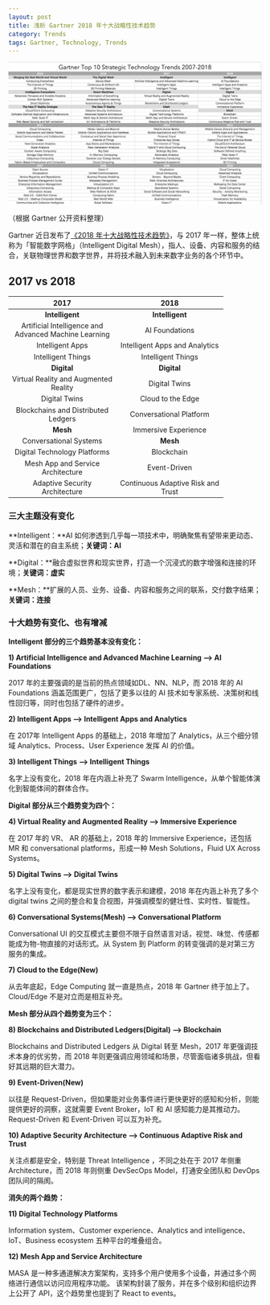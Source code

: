 ```yaml
---
layout: post
title: 浅析 Gartner 2018 年十大战略性技术趋势
category: Trends
tags: Gartner, Technology, Trends
---
```


![Gartner Top 10 Strategic Technology Trends](/images/GartnerTop10Trends.png)

（根据 Gartner 公开资料整理）

Gartner 近日发布了[《2018 年十大战略性技术趋势》](http://www.gartner.com/smarterwithgartner/gartner-top-10-strategic-technology-trends-for-2018)，与 2017 年一样，整体上统称为「智能数字网格」（Intelligent Digital Mesh），指人、设备、内容和服务的结合，关联物理世界和数字世界，并将技术融入到未来数字业务的各个环节中。



## 2017 vs 2018

<style>
table th:first-of-type {
    width: 200px;
}
table th:nth-of-type(2) {
    width: 200px;
}
</style>


|                   2017                   |                2018                |
| :--------------------------------------: | :--------------------------------: |
|             **Intelligent**              |          **Intelligent**           |
| Artificial Intelligence and Advanced Machine Learning |           AI Foundations           |
|             Intelligent Apps             |   Intelligent Apps and Analytics   |
|            Intelligent Things            |         Intelligent Things         |
|               **Digital**                |            **Digital**             |
|  Virtual Reality and Augmented Reality   |           Digital Twins            |
|              Digital Twins               |         Cloud to the Edge          |
|   Blockchains and Distributed Ledgers    |      Conversational Platform       |
|                 **Mesh**                 |        Immersive Experience        |
|          Conversational Systems          |              **Mesh**              |
|       Digital Technology Platforms       |             Blockchain             |
|    Mesh App and Service Architecture     |            Event-Driven            |
|      Adaptive Security Architecture      | Continuous Adaptive Risk and Trust |



### 三大主题没有变化 

**Intelligent：**AI 如何渗透到几乎每一项技术中，明确聚焦有望带来更动态、灵活和潜在的自主系统；**关键词：AI**

**Digital：**融合虚拟世界和现实世界，打造一个沉浸式的数字增强和连接的环境；**关键词：虚实**

**Mesh：**扩展的人员、业务、设备、内容和服务之间的联系，交付数字结果；**关键词：连接**



### 十大趋势有变化、也有增减

**Intelligent 部分的三个趋势基本没有变化：**

**1) Artificial Intelligence and Advanced Machine Learning —> AI Foundations**

2017 年的主要强调的是当前的热点领域如DL、NN、NLP，而 2018 年的 AI Foundations 涵盖范围更广，包括了更多以往的 AI 技术如专家系统、决策树和线性回归等，同时也包括了硬件的进步。



**2) Intelligent Apps —> Intelligent Apps and Analytics**

在 2017年 Intelligent Apps 的基础上，2018 年增加了 Analytics，从三个细分领域 Analytics、Process、User Experience 发挥 AI 的价值。



**3) Intelligent Things —> Intelligent Things**

名字上没有变化，2018 年在内涵上补充了 Swarm Intelligence，从单个智能体演化到智能体间的群体合作。



**Digital 部分从三个趋势变为四个：**

**4) Virtual Reality and Augmented Reality —> Immersive Experience**

在 2017 年的 VR、 AR 的基础上，2018 年的 Immersive Experience，还包括 MR 和 conversational platforms，形成一种 Mesh Solutions，Fluid UX Across Systems。



**5) Digital Twins —> Digital Twins**

名字上没有变化，都是现实世界的数字表示和建模，2018 年在内涵上补充了多个 digital twins 之间的整合和复合视图，并强调模型的健壮性、实时性、智能性。

**6) Conversational Systems(Mesh) —> Conversational Platform**

Conversational UI 的交互模式主要但不限于自然语言对话，视觉、味觉、传感都能成为物-物直接的对话形式。从 System 到 Platform 的转变强调的是对第三方服务的集成。



**7) Cloud to the Edge(New)**

从去年底起，Edge Computing 就一直是热点，2018 年 Gartner 终于加上了。Cloud/Edge 不是对立而是相互补充。



**Mesh 部分从四个趋势变为三个：**

**8) Blockchains and Distributed Ledgers(Digital) —> Blockchain**

Blockchains and Distributed Ledgers 从 Digital 转至 Mesh，2017 年更强调技术本身的优劣势，而 2018 年则更强调应用领域和场景，尽管面临诸多挑战，但看好其远期的巨大潜力。



**9) Event-Driven(New)**

以往是 Request-Driven，但如果能对业务事件进行更快更好的感知和分析，则能提供更好的洞察，这就需要 Event Broker，IoT 和 AI 感知能力是其推动力。Request-Driven 和 Event-Driven 可以互为补充。



**10) Adaptive Security Architecture —> Continuous Adaptive Risk and Trust**

关注点都是安全，特别是 Threat Intelligence ，不同之处在于 2017 年侧重 Architecture，而 2018 年则侧重 DevSecOps Model，打通安全团队和 DevOps 团队间的隔阂。



**消失的两个趋势：**	

**11) Digital Technology Platforms**

Information system、Customer experience、Analytics and intelligence、IoT、Business ecosystem 五种平台的堆叠组合。 



**12) Mesh App and Service Architecture**

MASA 是一种多通道解决方案架构，支持多个用户使用多个设备，并通过多个网络进行通信以访问应用程序功能。 该架构封装了服务，并在多个级别和组织边界上公开了 API，这个趋势里也提到了 React to events。



